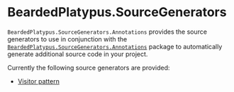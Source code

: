 # BeardedPlatypus.SourceGenerators

`BeardedPlatypus.SourceGenerators.Annotations` provides the source generators to use in
conjunction with the [`BeardedPlatypus.SourceGenerators.Annotations`](https://github.com/BeardedPlatypus/source-generators) 
package to automatically generate additional source code in your project.

Currently the following source generators are provided:

* [Visitor pattern](https://github.com/BeardedPlatypus/source-generators/tree/main/BeardedPlatypus.SourceGenerators.Annotations/Visitor)

